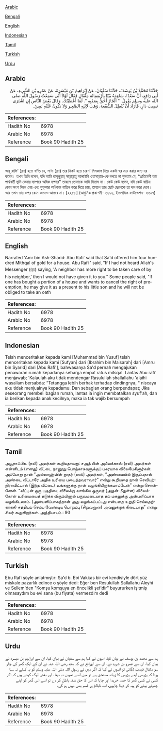 [Arabic](#arabic)

[Bengali](#bengali)

[English](#english)

[Indonesian](#indonesian)

[Tamil](#tamil)

[Turkish](#turkish)

[Urdu](#urdu)

## Arabic


<div dir="rtl" lang="ar" style={{fontSize:'larger',backgroundColor:'#f8f9fa',padding:20}}>
حَدَّثَنَا مُحَمَّدُ بْنُ يُوسُفَ، حَدَّثَنَا سُفْيَانُ، عَنْ إِبْرَاهِيمَ بْنِ مَيْسَرَةَ، عَنْ عَمْرِو بْنِ الشَّرِيدِ، عَنْ أَبِي رَافِعٍ، أَنَّ سَعْدًا، سَاوَمَهُ بَيْتًا بِأَرْبَعِمِائَةِ مِثْقَالٍ فَقَالَ لَوْلاَ أَنِّي سَمِعْتُ رَسُولَ اللَّهِ صلى الله عليه وسلم يَقُولُ ‏ "‏ الْجَارُ أَحَقُّ بِصَقَبِهِ ‏"‏‏.‏ لَمَا أَعْطَيْتُكَ‏.‏ وَقَالَ بَعْضُ النَّاسِ إِنِ اشْتَرَى نَصِيبَ دَارٍ، فَأَرَادَ أَنْ يُبْطِلَ الشُّفْعَةَ، وَهَبَ لاِبْنِهِ الصَّغِيرِ وَلاَ يَكُونُ عَلَيْهِ يَمِينٌ‏.‏
</div>
<div style={{backgroundColor:'#f8f9fa',padding:20, marginBottom: 10}}><table> <thead> <tr> <th>References:</th> <th></th> </tr> </thead> <tbody><tr><td>Hadith No</td><td>6978</td></tr><tr><td>Arabic No</td><td>6978</td></tr><tr><td>Reference</td><td>Book 90 Hadith 25</td></tr></tbody></table></div>

## Bengali


<div dir="ltr" lang="bn" style={{fontSize:'larger',backgroundColor:'#f8f9fa',padding:20}}>
আবূ রাফি‘ (রাঃ) হতে বর্ণিত যে, সা‘দ (রাঃ) তার নিকট হতে চারশ’ মিসকাল দিয়ে একটা ঘর ক্রয় করার জন্য দর করেন। তখন তিনি বলেন, যদি আমি রাসূলুল্লাহ্ সাল্লাল্লাহু আলাইহি ওয়াসাল্লাম-কে বলতে না শুনতাম যে, ‘‘প্রতিবেশী তার পার্শ্ববর্তী ভূমি কেনার ব্যাপারে অধিক হক্দার’’ তাহলে তোমাকে আমি দিতাম না। কেউ কেউ বলেন, যদি কেউ বাড়ির কোন অংশ কিনে নেয় এবং শুফ্আর অধিকার বাতিল করে দিতে চায়, তাহলে তার ছোট ছেলেকে তা দান করে দেবে। আর তখন তার ওপর কোন কসমও আসবে না। [২২৫৮] (আধুনিক প্রকাশনী- ৬৪৯৪, ইসলামিক ফাউন্ডেশন- ৬৫০৭)
</div>
<div style={{backgroundColor:'#f8f9fa',padding:20, marginBottom: 10}}><table> <thead> <tr> <th>References:</th> <th></th> </tr> </thead> <tbody><tr><td>Hadith No</td><td>6978</td></tr><tr><td>Arabic No</td><td>6978</td></tr><tr><td>Reference</td><td>Book 90 Hadith 25</td></tr></tbody></table></div>

## English


<div dir="ltr" lang="en" style={{fontSize:'larger',backgroundColor:'#f8f9fa',padding:20}}>
Narrated 'Amr bin Ash-Sharid: Abu Rafi' said that Sa'd offered him four hundred Mithqal of gold for a house. Abu Rafi ' said, "If I had not heard Allah's Messenger (ﷺ) saying, 'A neighbor has more right to be taken care of by his neighbor,' then I would not have given it to you." Some people said, "If one has bought a portion of a house and wants to cancel the right of preemption, he may give it as a present to his little son and he will not be obliged to take an oath
</div>
<div style={{backgroundColor:'#f8f9fa',padding:20, marginBottom: 10}}><table> <thead> <tr> <th>References:</th> <th></th> </tr> </thead> <tbody><tr><td>Hadith No</td><td>6978</td></tr><tr><td>Arabic No</td><td>6978</td></tr><tr><td>Reference</td><td>Book 90 Hadith 25</td></tr></tbody></table></div>

## Indonesian


<div dir="ltr" lang="id" style={{fontSize:'larger',backgroundColor:'#f8f9fa',padding:20}}>
Telah menceritakan kepada kami [Muhammad bin Yusuf] telah menceritakan kepada kami [Sufyan] dari [Ibrahim bin Maisarah] dari [Amru bin Syarid] dari [Abu Rafi'], bahwasanya Sa'd pernah mengajukan penawaran rumah kepadanya seharga empat ratus mitsqal. Lantas Abu rafi' menjawab; 'Kalaulah aku tidak mendengar Rasulullah shallallahu 'alaihi wasallam bersabda: "Tetangga lebih berhak terhadap dindingnya, " niscaya aku tidak menjualnya kepadamu. Dan sebagian orang berpendapat; Jika seseorang membeli bagian rumah, lantas ia ingin membatalkan syuf'ah, dan ia berikan kepada anak kecilnya, maka ia tak wajib bersumpah
</div>
<div style={{backgroundColor:'#f8f9fa',padding:20, marginBottom: 10}}><table> <thead> <tr> <th>References:</th> <th></th> </tr> </thead> <tbody><tr><td>Hadith No</td><td>6978</td></tr><tr><td>Arabic No</td><td>6978</td></tr><tr><td>Reference</td><td>Book 90 Hadith 25</td></tr></tbody></table></div>

## Tamil


<div dir="ltr" lang="ta" style={{fontSize:'larger',backgroundColor:'#f8f9fa',padding:20}}>
அபூராஃபிஉ (ரலி) அவர்கள் கூறியதாவது: சஅத் பின் அபீவக்காஸ் (ரலி) அவர்கள் என்னிடம் (எனது) வீட்டை நானூறு பொற்காசுகளுக்குப் பகரமாக விலைபேசினார்கள். அப்போது நான் “அல்லாஹ்வின் தூதர் (ஸல்) அவர்கள், “அண்மையில் இருப்பதால் அண்டை வீட்டாரே அதிக உரிமை படைத்தவராவார்” என்று கூறியதை நான் செவியுற்றிராவிட்டால் (இந்த வீட்டை) உங்களுக்கு நான் வழங்கியிருக்கமாட்டேன்” என்று சொன்னேன். “வீட்டின் ஒரு பகுதியை விலைக்கு வாங்கிய ஒருவர் (அதன் மீதுள்ள) விலைக்கோள் உரிமையைத் தடுக்க விரும்பினால் பருவமடையாத தம் மகனுக்கு அன்பளிப்பாக வழங்கிடலாம். (அன்பளிப்பாகத்தான் அது வழங்கப்பட்டது என்பதை உறுதி செய்வதற்காகச்) சத்தியம் செய்ய வேண்டிய பொறுப்பு (சிறுவனான) அவனுக்குக் கிடையாது” என்று சிலர் கூறுகிறார்கள். அத்தியாயம் : 90
</div>
<div style={{backgroundColor:'#f8f9fa',padding:20, marginBottom: 10}}><table> <thead> <tr> <th>References:</th> <th></th> </tr> </thead> <tbody><tr><td>Hadith No</td><td>6978</td></tr><tr><td>Arabic No</td><td>6978</td></tr><tr><td>Reference</td><td>Book 90 Hadith 25</td></tr></tbody></table></div>

## Turkish


<div dir="ltr" lang="tr" style={{fontSize:'larger',backgroundColor:'#f8f9fa',padding:20}}>
Ebu Rafi şöyle anlatmıştır: Sa'd b. Ebi Vakkas bir evi kendisiyle dört yüz miskale pazarlık edince o şöyle dedi: Eğer ben Resulullah Sallallahu Aleyhi ve Sellem'den "Komşu komşuya en öncelikli şefidir" buyururken işitmiş olmasaydım bu evi sana (bu fiyata) vermezdim dedi
</div>
<div style={{backgroundColor:'#f8f9fa',padding:20, marginBottom: 10}}><table> <thead> <tr> <th>References:</th> <th></th> </tr> </thead> <tbody><tr><td>Hadith No</td><td>6978</td></tr><tr><td>Arabic No</td><td>6978</td></tr><tr><td>Reference</td><td>Book 90 Hadith 25</td></tr></tbody></table></div>

## Urdu


<div dir="rtl" lang="ur" style={{fontSize:'larger',backgroundColor:'#f8f9fa',padding:20}}>
ہم سے محمد بن یوسف نے بیان کیا، انہوں نے کہا ہم سے سفیان نے بیان کیا، ان سے ابراہیم بن میسرہ نے بیان کیا، ان سے عمرو بن شرید نے، ان سے ابورافع نے کہ سعد رضی اللہ عنہ نے ان کے ایک گھر کی چار سو مثقال قیمت لگائی تو انہوں نے کہا کہ اگر میں نے رسول اللہ صلی اللہ علیہ وسلم کو یہ کہتے نہ سنا ہوتا کہ پڑوسی اپنے پڑوس کا زیادہ مستحق ہے تو میں اسے تمہیں نہ دیتا۔ اور بعض لوگ کہتے ہیں کہ اگر کسی نے کسی گھر کا حصہ خریدا اور چاہا کہ اس کا حق شفہ باطل کر دے تو اسے اس گھر کو اپنے چھوٹے بیٹے کو ہبہ کر دینا چاہیے، اب نابالغ پر قسم بھی نہیں ہو گی۔
</div>
<div style={{backgroundColor:'#f8f9fa',padding:20, marginBottom: 10}}><table> <thead> <tr> <th>References:</th> <th></th> </tr> </thead> <tbody><tr><td>Hadith No</td><td>6978</td></tr><tr><td>Arabic No</td><td>6978</td></tr><tr><td>Reference</td><td>Book 90 Hadith 25</td></tr></tbody></table></div>